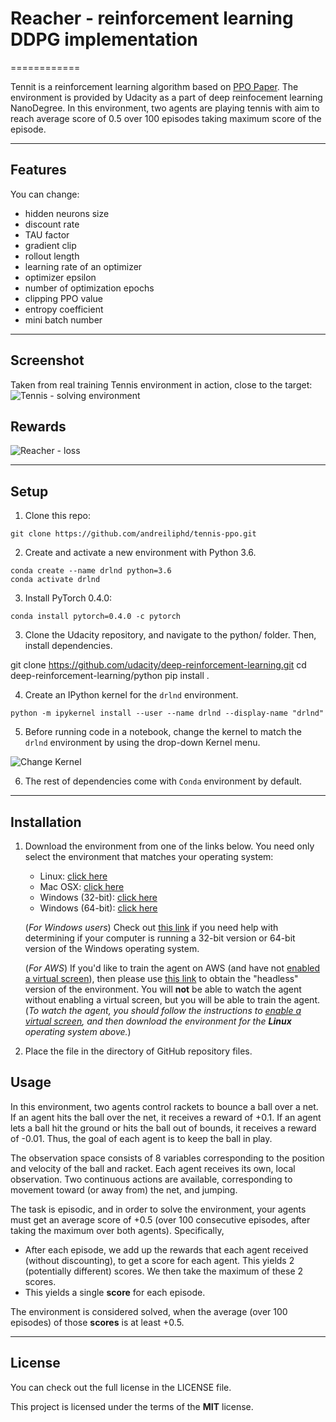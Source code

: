 # Reacher - reinforcement learning DDPG implementation
============

Tennit is a reinforcement learning algorithm based on [PPO Paper](https://arxiv.org/abs/1707.06347). The environment is provided by Udacity as a part of deep reinfocement learning NanoDegree. In this environment, two agents are playing tennis with aim to reach average score of 0.5 over 100 episodes taking maximum score of the episode. 

---

## Features

You can change:
- hidden neurons size
- discount rate
- TAU factor
- gradient clip
- rollout length
- learning rate of an optimizer
- optimizer epsilon
- number of optimization epochs
- clipping PPO value
- entropy coefficient
- mini batch number

---


## Screenshot

Taken from real training Tennis environment in action, close to the target:
![Tennis - solving environment](https://github.com/andreiliphd/tennis-ppo/blob/master/images/tennis.gif)

## Rewards

![Reacher - loss](https://github.com/andreiliphd/reacher-ddpg-ppo/blob/master/output_40_2.png)


---

## Setup
1. Clone this repo: 
```
git clone https://github.com/andreiliphd/tennis-ppo.git
```

2. Create and activate a new environment with Python 3.6.
```
conda create --name drlnd python=3.6
conda activate drlnd
```

3. Install PyTorch 0.4.0:
```
conda install pytorch=0.4.0 -c pytorch
```

3. Clone the Udacity repository, and navigate to the python/ folder. Then, install dependencies.

git clone https://github.com/udacity/deep-reinforcement-learning.git
cd deep-reinforcement-learning/python
pip install .


4. Create an IPython kernel for the `drlnd` environment.
```
python -m ipykernel install --user --name drlnd --display-name "drlnd"
```

5. Before running code in a notebook, change the kernel to match the `drlnd` environment by using the drop-down Kernel menu.

![Change Kernel](https://user-images.githubusercontent.com/10624937/42386929-76f671f0-8106-11e8-9376-f17da2ae852e.png)


6. The rest of dependencies come with `Conda` environment by default.

---


## Installation

1. Download the environment from one of the links below.  You need only select the environment that matches your operating system:
    - Linux: [click here](https://s3-us-west-1.amazonaws.com/udacity-drlnd/P3/Tennis/Tennis_Linux.zip)
    - Mac OSX: [click here](https://s3-us-west-1.amazonaws.com/udacity-drlnd/P3/Tennis/Tennis.app.zip)
    - Windows (32-bit): [click here](https://s3-us-west-1.amazonaws.com/udacity-drlnd/P3/Tennis/Tennis_Windows_x86.zip)
    - Windows (64-bit): [click here](https://s3-us-west-1.amazonaws.com/udacity-drlnd/P3/Tennis/Tennis_Windows_x86_64.zip)
    
    (_For Windows users_) Check out [this link](https://support.microsoft.com/en-us/help/827218/how-to-determine-whether-a-computer-is-running-a-32-bit-version-or-64) if you need help with determining if your computer is running a 32-bit version or 64-bit version of the Windows operating system.

    (_For AWS_) If you'd like to train the agent on AWS (and have not [enabled a virtual screen](https://github.com/Unity-Technologies/ml-agents/blob/master/docs/Training-on-Amazon-Web-Service.md)), then please use [this link](https://s3-us-west-1.amazonaws.com/udacity-drlnd/P3/Tennis/Tennis_Linux_NoVis.zip) to obtain the "headless" version of the environment.  You will **not** be able to watch the agent without enabling a virtual screen, but you will be able to train the agent.  (_To watch the agent, you should follow the instructions to [enable a virtual screen](https://github.com/Unity-Technologies/ml-agents/blob/master/docs/Training-on-Amazon-Web-Service.md), and then download the environment for the **Linux** operating system above._)

2. Place the file in the directory of GitHub repository files.


## Usage

In this environment, two agents control rackets to bounce a ball over a net. If an agent hits the ball over the net, it receives a reward of +0.1.  If an agent lets a ball hit the ground or hits the ball out of bounds, it receives a reward of -0.01.  Thus, the goal of each agent is to keep the ball in play.

The observation space consists of 8 variables corresponding to the position and velocity of the ball and racket. Each agent receives its own, local observation.  Two continuous actions are available, corresponding to movement toward (or away from) the net, and jumping. 

The task is episodic, and in order to solve the environment, your agents must get an average score of +0.5 (over 100 consecutive episodes, after taking the maximum over both agents). Specifically,

- After each episode, we add up the rewards that each agent received (without discounting), to get a score for each agent. This yields 2 (potentially different) scores. We then take the maximum of these 2 scores.
- This yields a single **score** for each episode.

The environment is considered solved, when the average (over 100 episodes) of those **scores** is at least +0.5.



---

## License
You can check out the full license in the LICENSE file.

This project is licensed under the terms of the **MIT** license.
